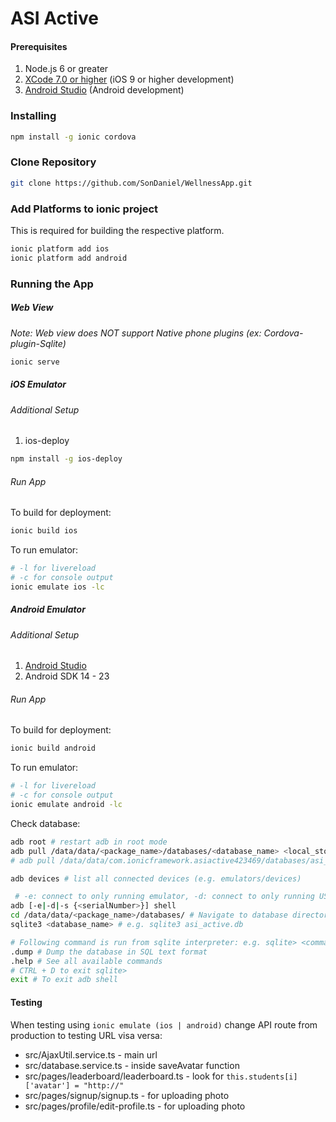 # ASI Active

#### Prerequisites
1. Node.js 6 or greater
2. [XCode 7.0 or higher](https://cordova.apache.org/docs/en/latest/guide/platforms/ios/) (iOS 9 or higher development)
3. [Android Studio](https://cordova.apache.org/docs/en/latest/guide/platforms/android/) (Android development)

### Installing
```sh
npm install -g ionic cordova
```

### Clone Repository
```sh
git clone https://github.com/SonDaniel/WellnessApp.git
```

### Add Platforms to ionic project
This is required for building the respective platform.
```sh
ionic platform add ios
ionic platform add android
```

### Running the App

##### Web View
*Note: Web view does NOT support Native phone plugins (ex: Cordova-plugin-Sqlite)*
```sh
ionic serve
```

##### iOS Emulator

###### Additional Setup
1. ios-deploy
```sh
npm install -g ios-deploy
```
###### Run App
To build for deployment:
```sh
ionic build ios 
```
To run emulator:
```sh
# -l for livereload
# -c for console output
ionic emulate ios -lc
```

##### Android Emulator

###### Additional Setup
1. [Android Studio](https://developer.android.com/studio/index.html)
2. Android SDK 14 - 23

###### Run App
To build for deployment:
```sh
ionic build android 
```
To run emulator:
```sh
# -l for livereload
# -c for console output
ionic emulate android -lc
```
Check database:
```sh
adb root # restart adb in root mode
adb pull /data/data/<package_name>/databases/<database_name> <local_storage> # Copy database from device/emulator to host machine
# adb pull /data/data/com.ionicframework.asiactive423469/databases/asi_active.db C:\Users\<username>\Desktop

adb devices # list all connected devices (e.g. emulators/devices)

 # -e: connect to only running emulator, -d: connect to only running USB device, -s <specific device>: connect directly to emulator or device
adb [-e|-d|-s {<serialNumber>}] shell
cd /data/data/<package_name>/databases/ # Navigate to database directory. e.g. cd /data/data/com.ionicframework.asiactive423469/databases/
sqlite3 <database_name> # e.g. sqlite3 asi_active.db

# Following command is run from sqlite interpreter: e.g. sqlite> <command>
.dump # Dump the database in SQL text format
.help # See all available commands
# CTRL + D to exit sqlite>
exit # To exit adb shell
```

#### Testing
When testing using `ionic emulate (ios | android)` change API route from production to testing URL visa versa:

- src/AjaxUtil.service.ts - main url
- src/database.service.ts - inside saveAvatar function
- src/pages/leaderboard/leaderboard.ts - look for `this.students[i]['avatar'] = "http://"`
- src/pages/signup/signup.ts - for uploading photo
- src/pages/profile/edit-profile.ts - for uploading photo